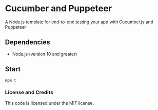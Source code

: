 # Cucumber and Puppeteer

A Node.js template for end-to-end testing your app with Cucumber.js and Puppeteer

## Dependencies

- Node.js (version 10 and greater)

## Start

```
npm t
```

### License and Credits

This code is licensed under the MIT license.
